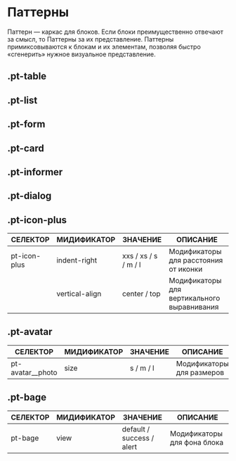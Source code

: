# Паттерны

Паттерн — каркас для блоков. Если блоки преимущественно отвечают за смысл, то  Паттерны за их представление. Паттерны примиксовываются к блокам и их элементам, позволяя быстро «сгенерить» нужное визуальное представление.

## .pt-table

## .pt-list

## .pt-form

## .pt-card

## .pt-informer

## .pt-dialog

## .pt-icon-plus
|СЕЛЕКТОР|МИДИФИКАТОР|ЗНАЧЕНИЕ|ОПИСАНИЕ|
|---|---|---|---|
|pt-icon-plus|indent-right|xxs / xs / s / m / l|Модификаторы для расстояния от иконки|
||vertical-align|center / top|Модификаторы для вертикального выравнивания|

## .pt-avatar
|СЕЛЕКТОР|МИДИФИКАТОР|ЗНАЧЕНИЕ|ОПИСАНИЕ|
|---|---|---|---|
|pt-avatar__photo|size|s / m / l|Модификаторы для размеров|


## .pt-bage
|СЕЛЕКТОР|МИДИФИКАТОР|ЗНАЧЕНИЕ|ОПИСАНИЕ|
|---|---|---|---|
|pt-bage|view|default / success / alert|Модификаторы для фона блока|
